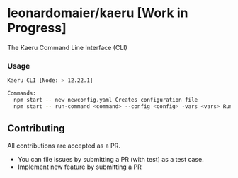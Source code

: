# leonardomaier/kaeru [Work in Progress]

The Kaeru Command Line Interface (CLI)

### Usage

```bash
Kaeru CLI [Node: > 12.22.1]

Commands:
  npm start -- new newconfig.yaml Creates configuration file
  npm start -- run-command <command> --config <config> -vars <vars> Runs command defined in YAML file
``` 

## Contributing

All contributions are accepted as a PR.

- You can file issues by submitting a PR (with test) as a test case.
- Implement new feature by submitting a PR
